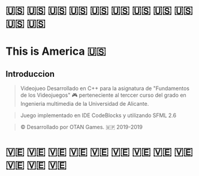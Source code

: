 # 🇺🇸 🇺🇸 🇺🇸 🇺🇸 🇺🇸 🇺🇸 🇺🇸 🇺🇸 🇺🇸 🇺🇸 🇺🇸
# This is America 🇺🇸

## Introduccion

> Videojueo Desarrollado en C++ para la asignatura de "Fundamentos de los Videojuegos" 🎮 perteneciente al terccer curso del grado en Ingenieria multimedia de la Universidad de Alicante.

>Juego implementado en IDE CodeBlocks y utilizando SFML 2.6



> © Desarrollado por OTAN Games. 🇲🇵  2019-2019

# 🇻🇪 🇻🇪 🇻🇪 🇻🇪 🇻🇪 🇻🇪 🇻🇪 🇻🇪 🇻🇪 🇻🇪 🇻🇪 🇻🇪
